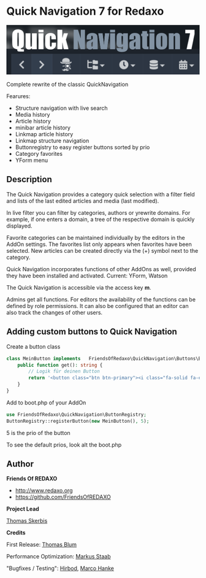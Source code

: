 
# Quick Navigation 7 for Redaxo

![Screenshot](https://raw.githubusercontent.com/FriendsOfREDAXO/quick_navigation/assets/screenshots.png)

Complete rewrite of the classic QuickNavigation 

Fearures: 
- Structure navigation with live search
- Media history
- Article history
- minibar article history
- Linkmap article history
- Linkmap structure navigation
- Buttonregistry to easy register buttons sorted by prio
- Category favorites
- YForm menu

## Description 

The Quick Navigation provides a category quick selection with a filter field and lists of the last edited articles and media (last modified).

In live filter you can filter by categories, authors or yrewrite domains. For example, if one enters a domain, a tree of the respective domain is quickly displayed. 

Favorite categories can be maintained individually by the editors in the AddOn settings. The favorites list only appears when favorites have been selected. New articles can be created directly via the (+) symbol next to the category. 

Quick Navigation incorporates functions of other AddOns as well, provided they have been installed and activated. 
Current: YForm, Watson

The Quick Navigation is accessible via the access key **m**.

Admins get all functions. 
For editors the availability of the functions can be defined by role permissions. It can also be configured that an editor can also track the changes of other users.  
  
## Adding custom buttons to Quick Navigation 

Create a button class

```php
class MeinButton implements   FriendsOfRedaxo\QuickNavigation\Buttons\ButtonInterface {
    public function get(): string {
        // Logik für deinen Button
        return '<button class="btn btn-primary"><i class="fa-solid fa-egg"></i> Easter Egg</button>';
    }
}

```
Add to boot.php of your AddOn

```php
use FriendsOfRedaxo\QuickNavigation\ButtonRegistry;
ButtonRegistry::registerButton(new MeinButton(), 5);
```
5 is the prio of the button

To see the default prios, look alt the boot.php

## Author

**Friends Of REDAXO**

* http://www.redaxo.org
* https://github.com/FriendsOfREDAXO

**Project Lead**

[Thomas Skerbis](https://github.com/skerbis)

**Credits**

First Release: [Thomas Blum](https://github.com/tbaddade)

Performance Optimization:  [Markus Staab](https://github.com/staabm) 

"Bugfixes / Testing": [Hirbod](https://github.com/hirbod), [Marco Hanke](https://github.com/marcohanke)

